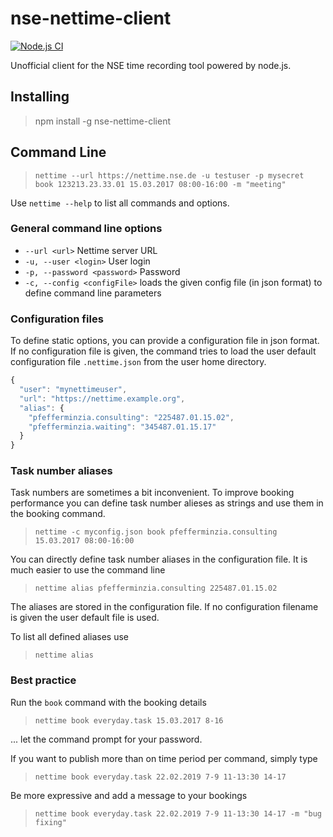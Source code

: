# nse-nettime-client

[![Node.js CI](https://github.com/mweskott/nse-nettime-client/actions/workflows/build.yaml/badge.svg)](https://github.com/mweskott/nse-nettime-client/actions/workflows/build.yaml)

Unofficial client for the NSE time recording tool powered by node.js.

## Installing

> npm install -g nse-nettime-client

## Command Line

> `nettime --url https://nettime.nse.de -u testuser -p mysecret book 123213.23.33.01 15.03.2017 08:00-16:00 -m "meeting"`

Use `nettime --help` to list all commands and options.

### General command line options

* `--url <url>` Nettime server URL
* `-u, --user <login>` User login
* `-p, --password <password>` Password
* `-c, --config <configFile>` loads the given config file (in json format) to define command line parameters

### Configuration files

To define static options, you can provide a configuration file in json format.
If no configuration file is given, the command tries to load the user default configuration file `.nettime.json` from the user home directory.

```javascript
{
  "user": "mynettimeuser",
  "url": "https://nettime.example.org",
  "alias": {
    "pfefferminzia.consulting": "225487.01.15.02",
    "pfefferminzia.waiting": "345487.01.15.17"
  }
}
```

### Task number aliases

Task numbers are sometimes a bit inconvenient.
To improve booking performance you can define task number alieses as strings and use them in the booking command.

> `nettime -c myconfig.json book pfefferminzia.consulting 15.03.2017 08:00-16:00`

You can directly define task number aliases in the configuration file.
It is much easier to use the command line
> `nettime alias pfefferminzia.consulting 225487.01.15.02`

The aliases are stored in the configuration file.
If no configuration filename is given the user default file is used.

To list all defined aliases use
> `nettime alias`

### Best practice

Run the `book` command with the booking details

> `nettime book everyday.task 15.03.2017 8-16`

... let the command prompt for your password.

If you want to publish more than on time period per command, simply type
> `nettime book everyday.task 22.02.2019 7-9 11-13:30 14-17`

Be more expressive and add a message to your bookings
> `nettime book everyday.task 22.02.2019 7-9 11-13:30 14-17 -m "bug fixing"`

